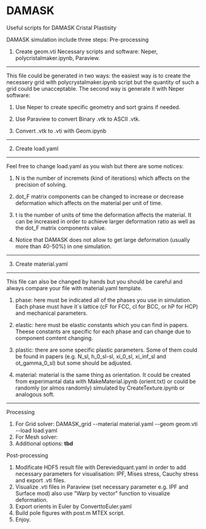 # DAMASK
Useful scripts for DAMASK Cristal Plastisity

DAMASK simulation include three steps:
Pre-processing
1. Create geom.vti
Necessary scripts and software: Neper, polycristalmaker.ipynb, Paraview.

  -----------------
  This file could be generated in two ways: the easiest way is to create the necessery grid with polycrystalmaker.ipynb script but the quantity of such a grid could be unacceptable. The second way is generate it with Neper software: 

  1. Use Neper to create specific geometry and sort grains if needed. 

  2. Use Paraview to convert Binary .vtk to ASCII .vtk. 

  3. Convert .vtk to .vti with Geom.ipynb
  ----------------
  
2. Create load.yaml
  
  ----------------
  Feel free to change load.yaml as you wish but there are some notices:
  1. N is the number of incremets (kind of iterations) which affects on the precision of solving.

  2. dot_F matrix components can be changed to increase or decrease deformation which affects on the material per unit of time.

  3. t is the number of units of time the deformation affects the material. It can be increased in order to achieve larger deformation ratio as well as the dot_F matrix components value.

  4. Notice that DAMASK does not allow to get large deformation (usually more than 40-50%) in one simulation. 
  ----------------

3. Create material.yaml
   
  ----------------
  This file can also be changed by hands but you should be careful and always compare your file with material.yaml template.
  1. phase: here must be indicated all of the phases you use in simulation. Each phase must have it`s lattice (cF for FCC, cI for BCC, or hP for HCP) and mechanical parameters.

  2. elastic: here must be elastic constants which you can find in papers. Theese constants are specific for each phase and can change due to component comtent changing.

  3. plastic: there are some specific plastic parameters. Some of them could be found in papers (e.g. N_sl, h_0_sl-sl, xi_0_sl, xi_inf_sl and ot_gamma_0_sl) but some should be adjusted.

  4. material: material is the same thing as orientation. It could be created from experimantal data with MakeMaterial.ipynb (orient.txt) or could be randomly (or almos randomly) simulated by CreateTexture.ipynb or analogous soft. 
  
  ----------------

Processing
1. For Grid solver:
DAMASK_grid --material material.yaml --geom geom.vti --load load.yaml
2. For Mesh solver:
3. Additional options:
**tbd**

Post-processing
1. Modificate HDF5 result file with Dereviedquant.yaml in order to add necessary parameters for visualisation: IPF, Mises stress, Cauchy stress and export .vti files.
2. Visualize .vti files in Paraview (set necessary parameter e.g. IPF and Surface mod) also use "Warp by vector" function to visualize deformation.
3. Export orients in Euler by ConverttoEuler.yaml
4. Build pole figures with post.m MTEX script.
5. Enjoy. 
